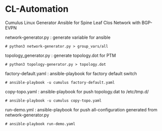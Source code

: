 # CL-Automation
Cumulus Linux Generator Ansible for Spine Leaf Clos Network with BGP-EVPN

network-generator.py : generate variable for ansible
```
# python3 network-generator.py > group_vars/all
```

topology_generator.py : generate topology.dot for PTM
```
# python3 topology-generator.py > topology.dot
```

factory-default.yaml : ansible-playbook for factory default switch
```
# ansible-playbook -u cumulus factory-default.yaml
```

copy-topo.yaml : ansible-playbook for push topology.dat to /etc/tmp.d/
```
# ansible-playbook -u cumulus copy-topo.yaml
```

run-demo.yml : ansible-playbook for push all-configuration generated from network-generator.py
```
# ansible-playbook run-demo.yaml
```
